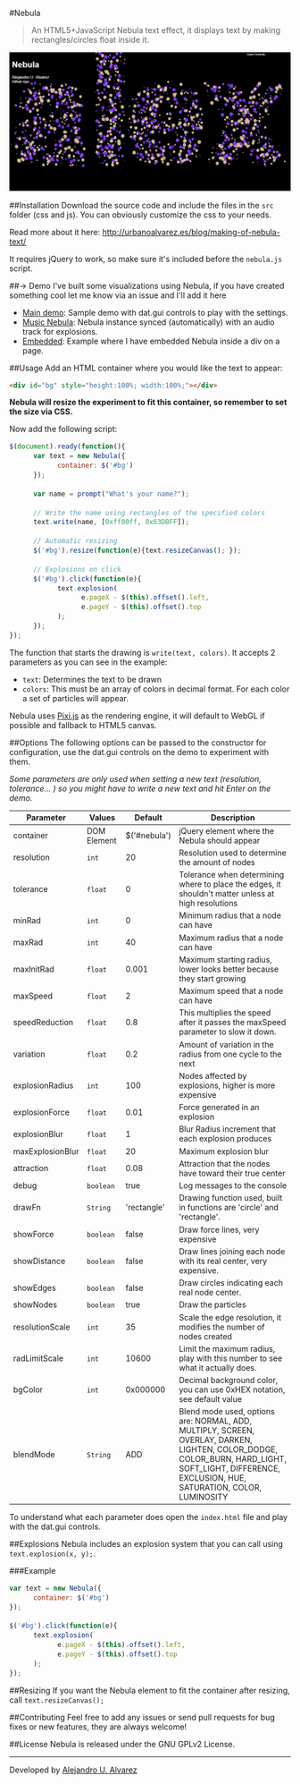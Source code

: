 #Nebula

> An HTML5+JavaScript Nebula text effect, it displays text by making rectangles/circles float inside it.

![Nebula](https://raw.githubusercontent.com/aurbano/Nebula/master/misc/screenshot.png)

##Installation
Download the source code and include the files in the `src` folder (css and js). You can obviously customize the css to your needs.

Read more about it here: http://urbanoalvarez.es/blog/making-of-nebula-text/

It requires jQuery to work, so make sure it's included before the `nebula.js` script.

##→ Demo
I've built some visualizations using Nebula, if you have created something cool let me know via an issue and I'll add it here

* [Main demo](http://urbanoalvarez.es/Nebula/): Sample demo with dat.gui controls to play with the settings.
* [Music Nebula](http://urbanoalvarez.es/Nebula/music.html): Nebula instance synced (automatically) with an audio track for explosions.
* [Embedded](http://urbanoalvarez.es/blog/making-of-nebula-text/): Example where I have embedded Nebula inside a div on a page.

##Usage
Add an HTML container where you would like the text to appear:

```html
<div id="bg" style="height:100%; width:100%;"></div>
```

**Nebula will resize the experiment to fit this container, so remember to set the size via CSS.**

Now add the following script:

```javascript
$(document).ready(function(){
      var text = new Nebula({
            container: $('#bg')
      });
      
      var name = prompt("What's your name?");
      
      // Write the name using rectangles of the specified colors
      text.write(name, [0xff00ff, 0x63DBFF]);
      
      // Automatic resizing
      $('#bg').resize(function(e){text.resizeCanvas(); });

      // Explosions on click
      $('#bg').click(function(e){
            text.explosion(
                  e.pageX - $(this).offset().left,
                  e.pageY - $(this).offset().top
            );
      });
});
```

The function that starts the drawing is `write(text, colors)`. It accepts 2 parameters as you can see in the example:

* `text`: Determines the text to be drawn
* `colors`: This must be an array of colors in decimal format. For each color a set of particles will appear.

Nebula uses [Pixi.js](https://github.com/GoodBoyDigital/pixi.js) as the rendering engine, it will default to WebGL if possible and fallback to HTML5 canvas.

##Options
The following options can be passed to the constructor for configuration, use the dat.gui controls on the demo to experiment with them.

*Some parameters are only used when setting a new text (resolution, tolerance... ) so you might have to write a new text and hit Enter on the demo.*


| Parameter   |      Values      | Default      |     Description |
|-------------|------------------|--------------|-----------------|
| container   | DOM Element      |  $('#nebula') | jQuery element where the Nebula should appear |
| resolution  | `int`            |  20 | Resolution used to determine the amount of nodes |
| tolerance | `float` | 0 | Tolerance when determining where to place the edges, it shouldn't matter unless at high resolutions|
| minRad | `int` | 0 | Minimum radius that a node can have |
| maxRad | `int` | 40 | Maximum radius that a node can have |
| maxInitRad | `float` | 0.001 | Maximum starting radius, lower looks better because they start growing |
| maxSpeed | `float` | 2 | Maximum speed that a node can have |
| speedReduction | `float` | 0.8 | This multiplies the speed after it passes the maxSpeed parameter to slow it down. |
| variation | `float` | 0.2 | Amount of variation in the radius from one cycle to the next|
| explosionRadius | `int`| 100 | Nodes affected by explosions, higher is more expensive |
| explosionForce | `float` | 0.01 | Force generated in an explosion |
| explosionBlur | `float` | 1 | Blur Radius increment that each explosion produces |
| maxExplosionBlur | `float` | 20 | Maximum explosion blur |
| attraction | `float` | 0.08 | Attraction that the nodes have toward their true center |
| debug | `boolean` | true | Log messages to the console |
| drawFn | `String` | 'rectangle' | Drawing function used, built in functions are 'circle' and 'rectangle'. |
| showForce | `boolean` | false | Draw force lines, very expensive |
| showDistance | `boolean` | false | Draw lines joining each node with its real center, very expensive. |
| showEdges | `boolean` | false | Draw circles indicating each real node center. |
| showNodes | `boolean` | true | Draw the particles |
| resolutionScale | `int` | 35 | Scale the edge resolution, it modifies the number of nodes created |
| radLimitScale | `int` | 10600 | Limit the maximum radius, play with this number to see what it actually does. |
| bgColor | `int` | 0x000000 | Decimal background color, you can use 0xHEX notation, see default value |
| blendMode | `String` | ADD | Blend mode used, options are:  NORMAL, ADD, MULTIPLY, SCREEN, OVERLAY, DARKEN, LIGHTEN, COLOR\_DODGE, COLOR\_BURN, HARD\_LIGHT, SOFT\_LIGHT, DIFFERENCE, EXCLUSION, HUE, SATURATION, COLOR, LUMINOSITY|

To understand what each parameter does open the `index.html` file and play with the dat.gui controls.

##Explosions
Nebula includes an explosion system that you can call using `text.explosion(x, y);`.

###Example

```javascript
var text = new Nebula({
      container: $('#bg')
});

$('#bg').click(function(e){
      text.explosion(
            e.pageX - $(this).offset().left,
            e.pageY - $(this).offset().top
      );
});
```

##Resizing
If you want the Nebula element to fit the container after resizing, call `text.resizeCanvas();`

##Contributing
Feel free to add any issues or send pull requests for bug fixes or new features, they are always welcome!

##License
Nebula is released under the GNU GPLv2 License.

-------

Developed by [Alejandro U. Alvarez](http://urbanoalvarez.es)
